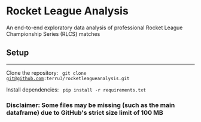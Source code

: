 # Rocket League Analysis
An end-to-end exploratory data analysis of professional Rocket League Championship Series (RLCS) matches

## Setup
---

Clone the repository:
<code> git clone git@github.com:terru3/rocketleagueanalysis.git</code>

Install dependencies:
<code> pip install -r requirements.txt </code>

### Disclaimer: Some files may be missing (such as the main dataframe) due to GitHub's strict size limit of 100 MB
